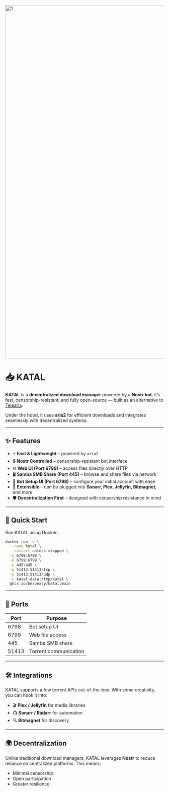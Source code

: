 <img width="1582" height="1123" alt="1" src="https://github.com/user-attachments/assets/6cecc83b-0fc9-4e57-ad94-706a2fffb038" />

# 📥 KATAL

**KATAL** is a **decentralized download manager** powered by a **Nostr bot**.
It’s fast, censorship-resistant, and fully open-source — built as an alternative to [Telearia](https://github.com/besoeasy/telearia).

Under the hood, it uses **aria2** for efficient downloads and integrates seamlessly with decentralized systems.

---

## ✨ Features

- ⚡ **Fast & Lightweight** – powered by `aria2`
- 🔒 **Nostr Controlled** – censorship-resistant bot interface
- 🌐 **Web UI (Port 6799)** – access files directly over HTTP
- 🖥️ **Samba SMB Share (Port 445)** – browse and share files via network
- 🤖 **Bot Setup UI (Port 6798)** – configure your initial account with ease
- 🧩 **Extensible** – can be plugged into **Sonarr, Plex, Jellyfin, Bitmagnet**, and more
- 🛡️ **Decentralization First** – designed with censorship resistance in mind

---

## 🚀 Quick Start

Run KATAL using Docker:

```bash
docker run -d \
  --name katal \
  --restart unless-stopped \
  -p 6798:6798 \
  -p 6799:6799 \
  -p 445:445 \
  -p 51413:51413/tcp \
  -p 51413:51413/udp \
  -v katal-data:/tmp/katal \
  ghcr.io/besoeasy/katal:main
```

---

## 📡 Ports

| Port  | Purpose               |
| ----- | --------------------- |
| 6798  | Bot setup UI          |
| 6799  | Web file access       |
| 445   | Samba SMB share       |
| 51413 | Torrent communication |

---

## 🛠️ Integrations

KATAL supports a few torrent APIs out-of-the-box.
With some creativity, you can hook it into:

- 🎬 **Plex / Jellyfin** for media libraries
- 📺 **Sonarr / Radarr** for automation
- 🔍 **Bitmagnet** for discovery

---

## 🌍 Decentralization

Unlike traditional download managers, KATAL leverages **Nostr** to reduce reliance on centralized platforms.
This means:

- Minimal censorship
- Open participation
- Greater resilience
